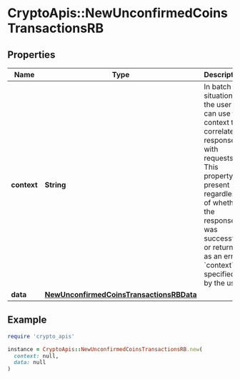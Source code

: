 # CryptoApis::NewUnconfirmedCoinsTransactionsRB

## Properties

| Name | Type | Description | Notes |
| ---- | ---- | ----------- | ----- |
| **context** | **String** | In batch situations the user can use the context to correlate responses with requests. This property is present regardless of whether the response was successful or returned as an error. &#x60;context&#x60; is specified by the user. | [optional] |
| **data** | [**NewUnconfirmedCoinsTransactionsRBData**](NewUnconfirmedCoinsTransactionsRBData.md) |  |  |

## Example

```ruby
require 'crypto_apis'

instance = CryptoApis::NewUnconfirmedCoinsTransactionsRB.new(
  context: null,
  data: null
)
```

